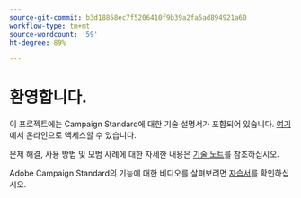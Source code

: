 ```yaml
---
source-git-commit: b3d18858ec7f5206410f9b39a2fa5ad894921a60
workflow-type: tm+mt
source-wordcount: '59'
ht-degree: 89%

---
```

# 환영합니다.

이 프로젝트에는 Campaign Standard에 대한 기술 설명서가 포함되어 있습니다. [여기](https://experienceleague.adobe.com/docs/campaign-standard/using/campaign-standard-home.html?lang=ko)에서 온라인으로 액세스할 수 있습니다.

문제 해결, 사용 방법 및 모범 사례에 대한 자세한 내용은 [기술 노트](https://helpx.adobe.com/kr/campaign/kb/acs-article-list.html)를 참조하십시오.

Adobe Campaign Standard의 기능에 대한 비디오를 살펴보려면 [자습서](https://experienceleague.adobe.com/docs/campaign-learn/campaign-standard-tutorials/overview.html)를 확인하십시오.

